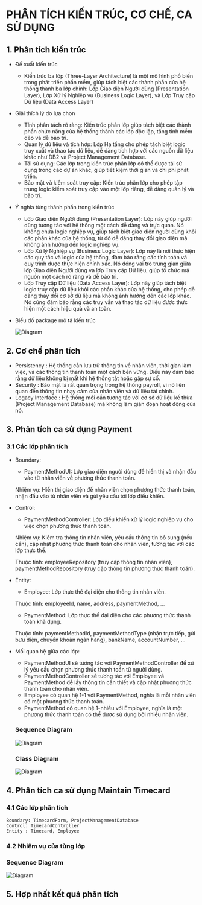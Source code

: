 # PHÂN TÍCH KIẾN TRÚC, CƠ CHẾ, CA SỬ DỤNG
## 1. Phân tích kiến trúc
* Đề xuất kiến trúc
  - Kiến trúc ba lớp (Three-Layer Architecture) là một mô hình phổ biến trong phát triển phần mềm, giúp tách biệt các thành phần của hệ thống thành ba lớp chính: Lớp Giao diện Người dùng (Presentation Layer), Lớp Xử lý Nghiệp vụ (Business Logic Layer), và Lớp Truy cập Dữ liệu (Data Access Layer)
* Giải thích lý do lựa chọn
  - Tính phân tách rõ ràng: Kiến trúc phân lớp giúp tách biệt các thành phần chức năng của hệ thống thành các lớp độc lập, tăng tính mềm dẻo và dễ bảo trì.
  - Quản lý dữ liệu và tích hợp: Lớp Hạ tầng cho phép tách biệt logic truy xuất và thao tác dữ liệu, dễ dàng tích hợp với các nguồn dữ liệu khác như DB2 và Project Management Database.
  - Tái sử dụng: Các lớp trong kiến trúc phân lớp có thể được tái sử dụng trong các dự án khác, giúp tiết kiệm thời gian và chi phí phát triển.
  - Bảo mật và kiểm soát truy cập: Kiến trúc phân lớp cho phép tập trung logic kiểm soát truy cập vào một lớp riêng, dễ dàng quản lý và bảo trì.
* Ý nghĩa từng thành phần trong kiến trúc
  - Lớp Giao diện Người dùng (Presentation Layer):
Lớp này giúp người dùng tương tác với hệ thống một cách dễ dàng và trực quan. Nó không chứa logic nghiệp vụ, giúp tách biệt giao diện người dùng khỏi các phần khác của hệ thống, từ đó dễ dàng thay đổi giao diện mà không ảnh hưởng đến logic nghiệp vụ.
  - Lớp Xử lý Nghiệp vụ (Business Logic Layer):
Lớp này là nơi thực hiện các quy tắc và logic của hệ thống, đảm bảo rằng các tính toán và quy trình được thực hiện chính xác. Nó đóng vai trò trung gian giữa lớp Giao diện Người dùng và lớp Truy cập Dữ liệu, giúp tổ chức mã nguồn một cách rõ ràng và dễ bảo trì.
  - Lớp Truy cập Dữ liệu (Data Access Layer):
Lớp này giúp tách biệt logic truy cập dữ liệu khỏi các phần khác của hệ thống, cho phép dễ dàng thay đổi cơ sở dữ liệu mà không ảnh hưởng đến các lớp khác. Nó cũng đảm bảo rằng các truy vấn và thao tác dữ liệu được thực hiện một cách hiệu quả và an toàn.
* Biểu đồ package mô tả kiến trúc

  ![Diagram](https://www.planttext.com/api/plantuml/png/R951JiCm44NtESMe6rQz0YeDMI0LgRImGbrCpITOjSUHnn54Y9Enu4XS0QU9H5l5op_Zz__C_7x_B3HnJArtHSFcm3LejevGIE9aWz2AEyGPVHQKt_EJ8jAT9CHNDjWDugFre4fIx4PXWoR4fBlYg_YdBbkr0bLQXTgQ2-wM7SUEIdQcTKVZ4LNvneKEe7kMZF4vrrWfW_TMjS-uZi5aifNwtFAM4zEDCKVNCx--icS5bK44viJmeKKEKdt0j8EQWLUqmP1AtsoZj4Tw1uHSpzJYSYiqdrzFZtIwgg5hShwflqFxPEu5vAK_u1y0003__mC0)

## 2. Cơ chế phân tích
* Persistency : Hệ thống cần lưu trữ thông tin về nhân viên, thời gian làm việc, và các thông tin thanh toán một cách bền vững. Điều này đảm bảo rằng dữ liệu không bị mất khi hệ thống tắt hoặc gặp sự cố.
* Security : Bảo mật là rất quan trọng trong hệ thống payroll, vì nó liên quan đến thông tin nhạy cảm của nhân viên và dữ liệu tài chính.
* Legacy Interface : Hệ thống mới cần tương tác với cơ sở dữ liệu kế thừa (Project Management Database) mà không làm gián đoạn hoạt động của nó.
## 3. Phân tích ca sử dụng Payment
  ### 3.1 Các lớp phân tích
* Boundary:
  - PaymentMethodUI: Lớp giao diện người dùng để hiển thị và nhận đầu vào từ nhân viên về phương thức thanh toán.
  
  Nhiệm vụ: Hiển thị giao diện để nhân viên chọn phương thức thanh toán, nhận đầu vào từ nhân viên và gửi yêu cầu tới lớp điều khiển.
* Control:
  - PaymentMethodController: Lớp điều khiển xử lý logic nghiệp vụ cho việc chọn phương thức thanh toán.
  
  Nhiệm vụ: Kiểm tra thông tin nhân viên, yêu cầu thông tin bổ sung (nếu cần), cập nhật phương thức thanh toán cho nhân viên, tương tác với các lớp thực thể.

  Thuộc tính: employeeRepository (truy cập thông tin nhân viên), paymentMethodRepository (truy cập thông tin phương thức thanh toán).
* Entity:
  - Employee: Lớp thực thể đại diện cho thông tin nhân viên.
  
  Thuộc tính: employeeId, name, address, paymentMethod, ...

  - PaymentMethod: Lớp thực thể đại diện cho các phương thức thanh toán khả dụng.
  
  Thuộc tính: paymentMethodId, paymentMethodType (nhận trực tiếp, gửi bưu điện, chuyển khoản ngân hàng), bankName, accountNumber, ...

* Mối quan hệ giữa các lớp:
  - PaymentMethodUI sẽ tương tác với PaymentMethodController để xử lý yêu cầu chọn phương thức thanh toán từ người dùng.
  - PaymentMethodController sẽ tương tác với Employee và PaymentMethod để lấy thông tin cần thiết và cập nhật phương thức thanh toán cho nhân viên.
  - Employee có quan hệ 1-1 với PaymentMethod, nghĩa là mỗi nhân viên có một phương thức thanh toán.
  - PaymentMethod có quan hệ 1-nhiều với Employee, nghĩa là một phương thức thanh toán có thể được sử dụng bởi nhiều nhân viên.
 
  ### Sequence Diagram
    ![Diagram](https://www.planttext.com/api/plantuml/png/f5NDKi8m4BxdANOuqHbvWHuSH3Xm01qO7Y0q2sHiVanIdJwR1n_9Lp1jgDAMLgkzPRFVbs-_pQOVR-zJwwXncKW9JPmoi10wLJaYqJxC4wwfTF18Su7IhT2T5Dijk_VkbNH6fIcQMav5ka6jBFV7vDqK5pcami7ajgaXXWq-PsWTE0KMKqmSw902eimX3KIBv5ji32SgMOgrxMr9ofKSHwG3Lr2sQulXYAuAp_8b6-DviMGHQUV3f4zPXUtJqFB6djHhBVYWYqfiivJWIYKfXZctEgLvmqbG0TtVZ-s_cv1fHbsz2MDzkOe8yLA07w0M1cvX92XFHmJyDyGe4oxHoeEvFDunPj0MBhLucavLjqy49D00BO6zDYsayrgkmOPRrP0jQik8e6GzXZ5kYdwnS0__RDsCogSvEd_q8D_s7kRFBd6_DQs56UxOfTg2Raq5tW1D4fL9jyx47itPju4Z7-YhdQ-9xtqwEjuzFxxqfNyCEaclcLV3xagTxAU7m7CUk17DXo1KoSZKM-J_6Py0003__mC0)
  ### Class Diagram
  ![Diagram](https://www.planttext.com/api/plantuml/png/V9AzJiCm58NtF8NLgI2bKjSEgFmD7H0LfGzWujlMmh6DVJDOY2TZu95u1U8OGvmupHBfdFlpsSVVdrzhYzHWKukY4jHQigMk1eaFW2V5zXloNX3_CMwreEvH8rVIpY-2Qk2j0OlNZ76lKx6H1nNDIia3D_LUCuhGYXz5RiMjacYK461-LvLGQw4Sm1DePJagurRaVgI5MjqVrM_Over0TgAI2KXATY2WycU8z4s7dTJqpn218dG2CbWV1Xu1XzCwtOxr_4rbLpqx3IkoGyFbCTWlLBxU0L8kR6AC07nhX6Yzc_--7bggjc33zx5ON4q5Mam5xNioYPuhdyhpBuVPSaOkoxBxfxU_1idQz_q3003__mC0)
## 4. Phân tích ca sử dụng Maintain Timecard
   ### 4.1 Các lớp phân tích
    Boundary: TimecardForm, ProjectManagementDatabase
    Control: TimecardController
    Entity : Timecard, Employee
   ### 4.2 Nhiệm vụ của từng lớp
   ### Sequence Diagram
  ![Diagram](https://www.planttext.com/api/plantuml/png/d5HBJiCm4Dtx55Ot5AaL-owWwWyMG17q0XDdr1eS6_bJrBEnu4XSWR6ZDAdQH2rPH1ddlVcyDydlzy_OUR0-58g1yCRoUV6fp0wHPIRe7EoEhsI10co-CBQeJr-iUKVXdq336WlKVWOUCd38XD7U6hNdJSjOeMK4axxEMCMzgYYVfuCU1nSRAIF6hYRWfE0BPRxO7ZgyFUXin448TAuwwr-pvkicl6venDVeJp1gH9Ctui8YU5pQU_Ijw5PXKh7f1kmQdqEHeNMKWu7oV3RXi0Mf85F8E5sjEVZmQ6pHpCXG4OZo1Vt_Z6YjiObrg201A_MfB0qjTS0R0LgWkYClStAAB2CP7aoWNjgjmeXAe7vEWWusyN5GJdAURrjGCb9RRTYlJrG8nSUZB6GqBUgTo0S3jXdkO1jB95MbxkQrw5ZgyXOogjyXYKk0CxUs15-mk9LSA-D1NQu2-h9_Zx5Oat9YR1VIXtXYWOwGw5yHygLMkowHkwKTqvr-Nty0003__mC0)
   
## 5. Hợp nhất kết quả phân tích


